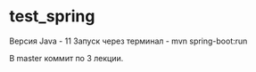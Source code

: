 # test_spring

Версия Java - 11
Запуск через терминал - mvn spring-boot:run

В master коммит по 3 лекции.
